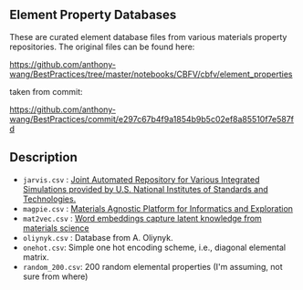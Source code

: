 ## Element Property Databases
These are curated element database files from various materials property repositories. The original files can be found here:

https://github.com/anthony-wang/BestPractices/tree/master/notebooks/CBFV/cbfv/element_properties

taken from commit:

https://github.com/anthony-wang/BestPractices/commit/e297c67b4f9a1854b9b5c02ef8a85510f7e587fd

## Description

- `jarvis.csv` : [Joint Automated Repository for Various Integrated Simulations provided by U.S. National Institutes of Standards and Technologies.](https://jarvis.nist.gov/)
- `magpie.csv` : [Materials Agnostic Platform for Informatics and Exploration](https://bitbucket.org/wolverton/magpie/src/master/)
- `mat2vec.csv` : [Word embeddings capture latent knowledge from materials science](https://github.com/materialsintelligence/mat2vec)
- `oliynyk.csv` : Database from A. Oliynyk.
- `onehot.csv`: Simple one hot encoding scheme, i.e., diagonal elemental matrix.
- `random_200.csv`: 200 random elemental properties (I'm assuming, not sure from where)